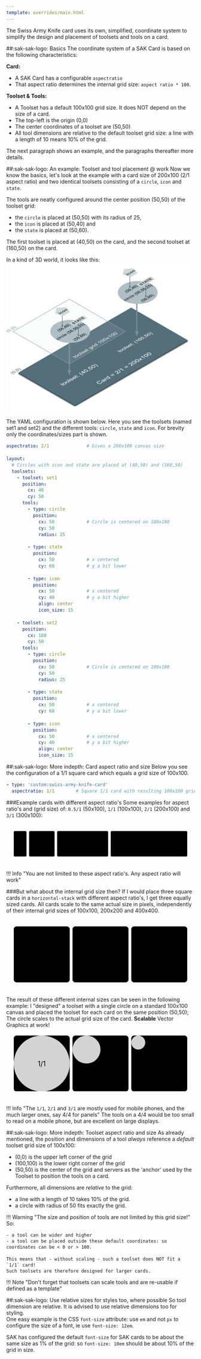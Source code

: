 ```yaml
---
template: overrides/main.html
---
```


[sak-example-22t]: ../assets/screenshots/sak-example-22t.png
[sak-card-toolset-tool-placement]: ../assets/screenshots/sak-card-toolset-tool-placement-bluegrey.png

The Swiss Army Knife card uses its own, simplified, coordinate system to simplify the design and placement of toolsets and tools on a card.

##:sak-sak-logo: Basics
The coordinate system of a SAK Card is based on the following characteristics:

**Card:**

- A SAK Card has a configurable `aspectratio`
- That aspect ratio determines the internal grid size: `aspect ratio * 100`.

**Toolset & Tools:**

- A Toolset has a default 100x100 grid size. It does NOT depend on the size of a card.
- The top-left is the origin (0,0)
- The center coordinates of a toolset are (50,50)
- All tool dimensions are relative to the default toolset grid size: a line with a length of 10 means 10% of the grid.

The next paragraph shows an example, and the paragraphs thereafter more details.

##:sak-sak-logo: An example: Toolset and tool placement @ work
Now we know the basics, let's look at the example with a card size of 200x100 (2/1 aspect ratio) and two identical toolsets consisting of a `circle`, `icon` and `state`.  

The tools are neatly configured around the center position (50,50) of the toolset grid:

- the `circle` is placed at (50,50) with its radius of 25,
- the `icon` is placed at (50,40) and
- the `state` is placed at (50,60).

The first toolset is placed at (40,50) on the card, and the second toolset at (160,50) on the card. 

In a kind of 3D world, it looks like this:
![sak-card-toolset-tool-placement]

The YAML configuration is shown below. Here you see the toolsets (named set1 and set2) and the different tools: `circle`, `state` and `icon`. For brevity only the coordinates/sizes part is shown.

```yaml linenums="1" hl_lines="6 11 17 22 29 34 40 45"
aspectratio: 2/1              # Gives a 200x100 canvas size

layout:
  # Circles with icon and state are placed at (40,50) and (160,50)
  toolsets:
    - toolset: set1
      position:
        cx: 40
        cy: 50
      tools:
        - type: circle
          position:
            cx: 50            # Circle is centered on 100x100
            cy: 50
            radius: 25

        - type: state
          position:
            cx: 50            # x centered
            cy: 60            # y a bit lower

        - type: icon
          position:
            cx: 50            # x centered
            cy: 40            # y a bit higher
            align: center
            icon_size: 15

    - toolset: set2
      position:
        cx: 160
        cy: 50
      tools:
        - type: circle
          position:
            cx: 50            # Circle is centered on 100x100
            cy: 50
            radius: 25

        - type: state
          position:
            cx: 50            # x centered
            cy: 60            # y a bit lower

        - type: icon
          position:
            cx: 50            # x centered
            cy: 40            # y a bit higher
            align: center
            icon_size: 15

```

##:sak-sak-logo: More indepth: Card aspect ratio and size
Below you see the configuration of a 1/1 square card which equals a grid size of 100x100.
```yaml
- type: 'custom:swiss-army-knife-card'
  aspectratio: 1/1        # Square 1/1 card with resulting 100x100 grid size
```
###Example cards with different aspect ratio's
Some examples for aspect ratio's and (grid size) of: `0.5/1` (50x100), `1/1` (100x100), `2/1` (200x100) and `3/1` (300x100):

<svg viewBox="0 0 680 100" style="fill:var(--md-primary-fg-color--light);margin:10px;padding:10px;">
  <rect x="0" y="0" width="50" height="100" rx="5"/>
  <rect x="60" y="0" width="100" height="100" rx="5"/>
  <rect x="170" y="0" width="200" height="100" rx="5"/>
  <rect x="380" y="0" width="300" height="100" rx="5"/>
</svg>

!!! Info "You are not limited to these aspect ratio's. Any aspect ratio will work"

###But what about the internal grid size then?
If I would place three square cards in a `horizontal-stack` with different aspect ratio's, I get three equally sized cards. All cards scale to the same actual size in pixels, independently of their internal grid sizes of 100x100, 200x200 and 400x400.

<svg viewBox="0 0 310 100" style="fill:var(--md-primary-fg-color--light);margin:10px;padding:10px;">
  <rect x="0" y="0" width="100" height="100" rx="5"/>
  <text x="50" y="55" font-size="12" text-anchor="middle" fill="var(--md-primary-bg-color)">1/1</text>
  <rect x="105" y="0" width="100" height="100" rx="5"/>
  <text x="155" y="55" font-size="12" text-anchor="middle" fill="var(--md-primary-bg-color)">2/2</text>
  <rect x="210" y="0" width="100" height="100" rx="5"/>
  <text x="260" y="55" font-size="12" text-anchor="middle" fill="var(--md-primary-bg-color)">4/4</text>
</svg>

The result of these different internal sizes can be seen in the following example: I "designed" a toolset with a single circle on a standard 100x100 canvas and placed the toolset for each card on the same position (50,50); The circle scales to the actual grid size of the card. **Scalable** Vector Graphics at work!
<svg viewBox="0 0 310 100" style="fill:var(--md-primary-fg-color--light);margin:10px;padding:10px;">
  <rect x="0" y="0" width="100" height="100" rx="5"/>
  <circle cx="50" cy="50" r="50" fill="lightgrey"/>
  <text x="50" y="55" font-size="12" text-anchor="middle" fill="var(--md-primary-bg-color)">1/1</text>
  <rect x="105" y="0" width="100" height="100" rx="5"/>
  <circle cx="130" cy="25" r="25" fill="lightgrey"/>
  <text x="155" y="55" font-size="12" text-anchor="middle" fill="var(--md-primary-bg-color)">2/2</text>
  <rect x="210" y="0" width="100" height="100" rx="5"/>
  <circle cx="222.5" cy="12.5" r="12.5" fill="lightgrey"/>
  <text x="260" y="55" font-size="12" text-anchor="middle" fill="var(--md-primary-bg-color)">4/4</text>
</svg>

!!! Info "The `1/1`, `2/1` and `3/1` are mostly used for mobile phones, and the much larger ones, say 4/4 for panels"
    The tools on a 4/4 would be too small to read on a mobile phone, but are excellent on large displays.

##:sak-sak-logo: More indepth: Toolset aspect ratio and size
As already mentioned, the position and dimensions of a tool *always* reference a *default* toolset grid size of 100x100:

- (0,0) is the upper left corner of the grid
- (100,100) is the lower right corner of the grid
- (50,50) is the center of the grid and servers as the 'anchor' used by the Toolset to position the tools on a card.
    
Furthermore, all dimensions are *relative* to the grid:
   
- a line with a length of 10 takes 10% of the grid.
- a circle with radius of 50 fits exactly the grid.

!!! Warning "The size and position of tools are not limited by this grid size!"
    So:
    
    - a tool can be wider and higher
    - a tool can be placed outside these default coordinates: so coordinates can be < 0 or > 100.
    
    This means that - without scaling - such a toolset does NOT fit a `1/1` card!  
    Such toolsets are therefore designed for larger cards.

!!! Note "Don't forget that toolsets can scale tools and are re-usable if defined as a template" 

##:sak-sak-logo: Use relative sizes for styles too, where possible
So tool dimension are relative. It is advised to use relative dimensions too for styling.  
One easy example is the CSS `font-size` attribute: use `em` and not `px` to configure the size of a font, ie use `font-size: 12em`. 

SAK has configured the default `font-size` for SAK cards to be about the same size as 1% of the grid: so `font-size: 10em` should be about 10% of the grid in size.


